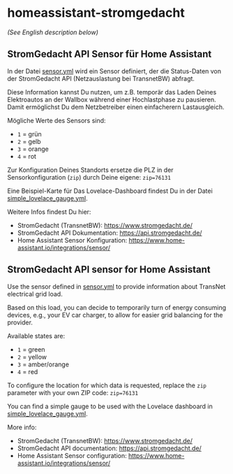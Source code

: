 # homeassistant-stromgedacht

_(See English description below)_

## StromGedacht API Sensor für Home Assistant

In der Datei [sensor.yml](sensor.yml) wird ein Sensor definiert, der die Status-Daten von der StromGedacht API (Netzauslastung bei TransnetBW) abfragt.

Diese Information kannst Du nutzen, um z.B. temporär das Laden Deines Elektroautos an der Wallbox während einer Hochlastphase zu pausieren. Damit ermöglichst Du dem Netzbetreiber einen einfacherern Lastausgleich.

Mögliche Werte des Sensors sind:

- `1` = grün
- `2` = gelb
- `3` = orange
- `4` = rot

Zur Konfiguration Deines Standorts ersetze die PLZ in der Sensorkonfiguration (`zip`) durch Deine eigene: `zip=76131`

Eine Beispiel-Karte für Das Lovelace-Dashboard findest Du in der Datei [simple_lovelace_gauge.yml](simple_lovelace_gauge.yml).

Weitere Infos findest Du hier:

- StromGedacht (TransnetBW): <https://www.stromgedacht.de/>
- StromGedacht API Dokumentation: <https://api.stromgedacht.de/>
- Home Assistant Sensor Konfiguration: <https://www.home-assistant.io/integrations/sensor/>


## StromGedacht API sensor for Home Assistant

Use the sensor defined in [sensor.yml](sensor.yml) to provide information about TransNet electrical grid load.

Based on this load, you can decide to temporarily turn of energy consuming devices, e.g., your EV car charger, to allow for easier grid balancing for the provider.

Available states are:

- `1` = green
- `2` = yellow
- `3` = amber/orange
- `4` = red

To configure the location for which data is requested, replace the `zip` parameter with your own ZIP code: `zip=76131`

You can find a simple gauge to be used with the Lovelace dashboard in [simple_lovelace_gauge.yml](simple_lovelace_gauge.yml).

More info:

- StromGedacht (TransnetBW): <https://www.stromgedacht.de/>
- StromGedacht API documentation: <https://api.stromgedacht.de/>
- Home Assistant Sensor configuration: <https://www.home-assistant.io/integrations/sensor/>
